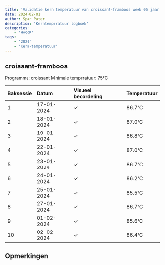 ```yaml
---
title: 'Validatie kern temperatuur van croissant-framboos week 05 jaar 2024'
date: 2024-02-01
author: Spar Pater
description: 'Kerntemperatuur logboek'
categories:
    - 'HACCP'
tags:
    - '2024'
    - 'Kern-temperatuur'
---
```


## croissant-framboos

Programma: croissant
Minimale temperatuur: 75°C

| Baksessie | Datum | Visueel beoordeling | Temperatuur |
|:---|:---|:---|:---|
| 1 | 17-01-2024 | &check; | 86.7°C |
| 2 | 18-01-2024 | &check; | 87.0°C |
| 3 | 19-01-2024 | &check; | 86.8°C |
| 4 | 22-01-2024 | &check; | 87.0°C |
| 5 | 23-01-2024 | &check; | 86.7°C |
| 6 | 24-01-2024 | &check; | 86.2°C |
| 7 | 25-01-2024 | &check; | 85.5°C |
| 8 | 27-01-2024 | &check; | 86.7°C |
| 9 | 01-02-2024 | &check; | 85.6°C |
| 10 | 02-02-2024 | &check; | 86.4°C |

## Opmerkingen


